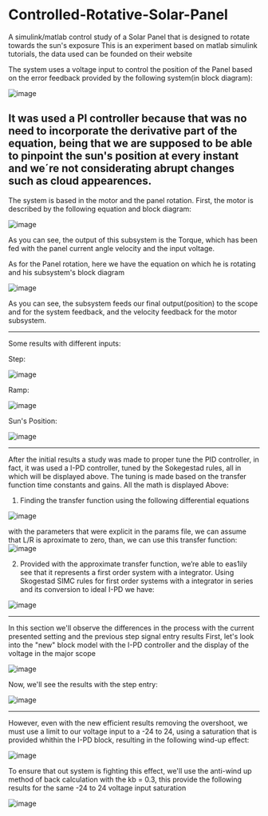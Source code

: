 # Controlled-Rotative-Solar-Panel
A simulink/matlab control study of a Solar Panel that is designed to rotate towards the sun's exposure
This is an experiment based on matlab simulink tutorials, the data used can be founded on their website

The system uses a voltage input to control the position of the Panel based on the error feedback provided by the following system(in block diagram):

![image](https://user-images.githubusercontent.com/95920281/191161197-96695871-3b23-486a-a6c8-3358066acea3.png)

It was used a PI controller because that was no need to incorporate the derivative part of the equation, being that we are supposed to be able to pinpoint the sun's position at every instant and we´re not considerating abrupt changes such as cloud appearences.
-------------------------------------------------------------------------------------------------------------------------------------------------------------------------
The system is based in the motor and the panel rotation. First, the motor is described by the following equation and block diagram:

![image](https://user-images.githubusercontent.com/95920281/191161376-e58fa62d-468e-4993-8a64-524e387b848f.png)

As you can see, the output of this subsystem is the Torque, which has been fed with the panel current angle velocity and the input voltage.

As for the Panel rotation, here we have the equation on which he is rotating and his subsystem's block diagram

![image](https://user-images.githubusercontent.com/95920281/191161633-a3e86433-1f64-4f4c-ae87-8bd777836bd4.png)

As you can see, the subsystem feeds our final output(position) to the scope and for the system feedback, and the velocity feedback for the motor subsystem.

-------------------------------------------------------------------------------------------------------------------------------------------------------------------------
Some results with different inputs:

Step:

![image](https://user-images.githubusercontent.com/95920281/191162023-08758613-2057-47ab-a6a1-d6e78355c3a1.png)

Ramp:

![image](https://user-images.githubusercontent.com/95920281/191162084-8f120cc8-20d4-4354-9350-904148688a0e.png)


Sun's Position:

![image](https://user-images.githubusercontent.com/95920281/191162155-8b675921-98bf-41ad-8cf7-c1cc992850ae.png)

-----------------------------------------------------------------------------------------------------------------------------------------------------------------------
After the initial results a study was made to proper tune the PID controller, in fact, it was used a I-PD controller, tuned by the Sokegestad rules, all in which will be displayed above.
The tuning is made based on the transfer function time constants and gains. All the math is displayed Above:
1) Finding the transfer function using the following differential equations

![image](https://user-images.githubusercontent.com/95920281/191574171-238da503-fda4-4b9e-8c9f-427654134506.png)

with the parameters that were explicit in the params file, we can assume that L/R is aproximate to zero, than, we can use this transfer function:
![image](https://user-images.githubusercontent.com/95920281/191582898-196c24b4-f6e9-4a3b-ba82-9f1556aee151.png)

2) Provided with the approximate transfer function, we’re able to eas1ily see that it represents a first order system with a integrator.
Using Skogestad SIMC rules for first order systems with a integrator in series and its conversion to ideal I-PD we have:

![image](https://user-images.githubusercontent.com/95920281/191583102-3a90619f-e529-45bb-b39e-efb2bb286e89.png)

-----------------------------------------------------------------------------------------------------------------------------------------------------------------------

In this section we'll observe the differences in the process with the current presented setting and the previous step signal entry results
First, let's look into the "new" block model with the I-PD controller and the display of the voltage in the major scope

![image](https://user-images.githubusercontent.com/95920281/191591778-84a1a403-1c7a-4d47-bc03-801da97708d9.png)

Now, we'll see the results with the step entry:

![image](https://user-images.githubusercontent.com/95920281/191588478-6213b4f3-5d56-4d81-a296-202d260e64ae.png)

-----------------------------------------------------------------------------------------------------------------------------------------------------------------------

However, even with the new efficient results removing the overshoot, we must use a limit to our voltage input to a -24 to 24, using a saturation that is provided whithin the I-PD block, resulting in the following wind-up effect:

![image](https://user-images.githubusercontent.com/95920281/191589074-b8a6d653-1194-46aa-b8d5-3b51ac0c5dc6.png)

To ensure that out system is fighting this effect, we'll use the anti-wind up method of back calculation with the kb = 0.3, this provide the following results for the same -24 to 24 voltage input saturation

![image](https://user-images.githubusercontent.com/95920281/191592713-0c932431-60fb-4977-b8a9-d9ff039984de.png)











